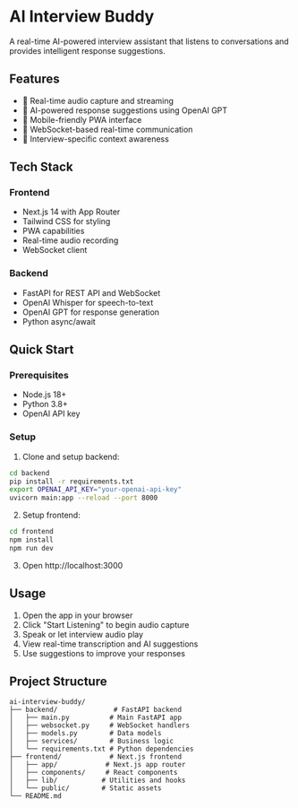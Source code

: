 # AI Interview Buddy

A real-time AI-powered interview assistant that listens to conversations and provides intelligent response suggestions.

## Features

- 🎤 Real-time audio capture and streaming
- 🤖 AI-powered response suggestions using OpenAI GPT
- 📱 Mobile-friendly PWA interface
- 🔄 WebSocket-based real-time communication
- 🎯 Interview-specific context awareness

## Tech Stack

### Frontend
- Next.js 14 with App Router
- Tailwind CSS for styling
- PWA capabilities
- Real-time audio recording
- WebSocket client

### Backend
- FastAPI for REST API and WebSocket
- OpenAI Whisper for speech-to-text
- OpenAI GPT for response generation
- Python async/await

## Quick Start

### Prerequisites
- Node.js 18+
- Python 3.8+
- OpenAI API key

### Setup

1. Clone and setup backend:
```bash
cd backend
pip install -r requirements.txt
export OPENAI_API_KEY="your-openai-api-key"
uvicorn main:app --reload --port 8000
```

2. Setup frontend:
```bash
cd frontend
npm install
npm run dev
```

3. Open http://localhost:3000

## Usage

1. Open the app in your browser
2. Click "Start Listening" to begin audio capture
3. Speak or let interview audio play
4. View real-time transcription and AI suggestions
5. Use suggestions to improve your responses

## Project Structure

```
ai-interview-buddy/
├── backend/              # FastAPI backend
│   ├── main.py          # Main FastAPI app
│   ├── websocket.py     # WebSocket handlers
│   ├── models.py        # Data models
│   ├── services/        # Business logic
│   └── requirements.txt # Python dependencies
├── frontend/            # Next.js frontend
│   ├── app/            # Next.js app router
│   ├── components/     # React components
│   ├── lib/           # Utilities and hooks
│   └── public/        # Static assets
└── README.md
```